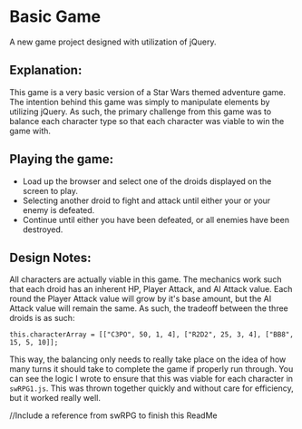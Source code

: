 # Basic Game
A new game project designed with utilization of jQuery.

## Explanation:
This game is a very basic version of a Star Wars themed adventure game. The intention behind this game was simply to manipulate elements by utilizing jQuery. As such, the primary challenge from this game was to balance each character type so that each character was viable to win the game with.

## Playing the game:
* Load up the browser and select one of the droids displayed on the screen to play.
* Selecting another droid to fight and attack until either your or your enemy is defeated.
* Continue until either you have been defeated, or all enemies have been destroyed.

## Design Notes:
All characters are actually viable in this game. The mechanics work such that each droid has an inherent HP, Player Attack, and AI Attack value. Each round the Player Attack value will grow by it's base amount, but the AI Attack value will remain the same. As such, the tradeoff between the three droids is as such:

`this.characterArray = [["C3PO", 50, 1, 4], ["R2D2", 25, 3, 4], ["BB8", 15, 5, 10]];`

This way, the balancing only needs to really take place on the idea of how many turns it should take to complete the game if properly run through. You can see the logic I wrote to ensure that this was viable for each character in `swRPG1.js`. This was thrown together quickly and without care for efficiency, but it worked really well.

//Include a reference from swRPG to finish this ReadMe
